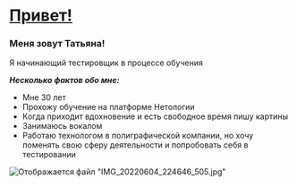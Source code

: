 # <u> Привет!</u>
### Меня зовут Татьяна! 

Я начинающий тестировщик в процессе обучения

***Несколько фактов обо мне:***

* Мне 30 лет
* Прохожу обучение на платформе Нетологии
* Когда приходит вдохновение и есть свободное время пишу картины
* Занимаюсь вокалом
* Работаю технологом в полиграфической компании, но хочу поменять свою сферу деятельности и попробовать себя в тестировании

<img src="https://lh3.google.com/u/0/d/1bqeNAfJrFENaHUlJb5_7iqmqW8aqsGw0=w940-h1255-iv1" class="a-b-ta-Ua" alt="Отображается файл &quot;IMG_20220604_224646_505.jpg&quot;" aria-hidden="true">